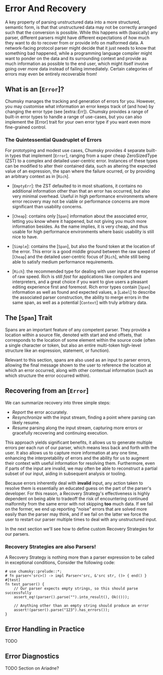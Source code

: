# Error And Recovery

A key property of parsing unstructured data into a more structured, semantic form, is that that unstructured data may not be correctly arranged such that the conversion is possible. While this happens with (basically) any parser, different parsers might have different expectations of how much they want to do to recover from or provide info on malformed data. A network-facing protocol parser might decide that it just needs to know that something bad happened, while a programming language compiler might want to ponder on the data and its surrounding context and provide as much information as possible to the end user, which might itself involve going over *more* data instead of failing immediately. Certain categories of errors may even be entirely recoverable from!

## What is an [`Error`]?

Chumsky manages the tracking and generation of errors for you. However, you may customise what information an error keeps track of (and how) by changing the error type (see [extra::Err]). Chumsky provides a range of built-in error types to handle a range of use-cases, but you can also implement the [Error] trait for your own error type if you want even more fine-grained control.

### The Quintessential Quadruplet of Errors

For prototyping and modest use cases, Chumsky provides 4 separate built-in types that implement [`Error`], ranging from a super cheap ZeroSizedType (ZST) to a complex and detailed user-centric error. Instances of these types can be modified to alter their contained data, such as altering the expected value of an expression, the span where the failure ocurred, or by providing an arbitrary context as in [`Rich`].

- [`EmptyErr`]: the ZST defaulted to in most situations, it contains no additional information other than that an error has occurred, but also very minimal overhead. Useful in high performance environments where error recovery may not be viable or performance concerns are more significant than usability concerns.

- [`Cheap`]: contains only [`Span`] information about the associated error, letting you know where it happened, but not giving you much more information besides. As the name implies, it is very cheap, and thus usable for high performance environments where basic usability is still nice to have.

- [`Simple`]: contains the [`Span`], but also the found token at the location of the error. This error is a good middle ground between the raw speed of [`Cheap`] and the detailed user-centric focus of [`Rich`], while still being able to satisfy medium performance requirements.

- [`Rich`]: the recommended type for dealing with user input at the expense of raw speed. Rich is still *fast* for applications like compilers and interpreters, and a great choice if you want to give users a pleasant editing experience first and foremost. Rich error types contain [`Span`] information as well as found and expected values, a [`Label`] to describe the associated parser construction, the ability to merge errors in the same span, as well as a potential [`Context`] with truly arbitrary data.

## The [`Span`] Trait

Spans are an important feature of any competent parser. They provide a location within a source file, denoted with start and end offsets, that corresponds to the location of some element within the source code (often a single character or token, but also an entire multi-token high-level structure like an expression, statement, or function).

Relevant to this section, spans are also used as an input to parser errors, allowing the final message shown to the user to reference the location at which an error occurred, along with other contextual information (such as which structure the error occurred within).

## Recovering from an [`Error`]

We can summarize recovery into three simple steps:

- *Report* the error accurately.
- *Resynchronize* with the input stream, finding a point where parsing can likely resume.
- *Resume* parsing along the input stream, capturing more errors or gracefully recovering and continuing execution.

This approach yields significant benefits, it allows us to generate multiple errors per each run of our parser, which means less back and forth with the user. It also allows us to capture more information at any one time, enhancing the interpretability of errors and the ability for us to augment their context with useful information for resolving them. Furthermore, even if parts of the input are invalid, we may often be able to reconstruct a partial subset of our input, aiding in subsequent analysis or tooling.

Because errors inherently deal with **invalid** input, any action taken to resolve them is essentially an educated guess on the part of the parser's developer. For this reason, a Recovery Strategy's effectiveness is highly dependent on being able to tradeoff the risk of encountering continued malformity from the same error with not skipping **too** much data. If we fail on the former, we end up reporting "noise" errors that are solved more easily than the parser may think, and if we fail on the latter we force the user to restart our parser multiple times to deal with any unstructured input.

In the next section we'll see how to define custom Recovery Strategies for our parsers.

### Recovery Strategies are also Parsers!

A Recovery Strategy is nothing more than a parser expression to be called in exceptional conditions, Consider the following code:

```
# use chumsky::prelude::*;
# fn parser<'src>() -> impl Parser<'src, &'src str, ()> { end() }
#[test]
fn test_parser() {
    // Our parser expects empty strings, so this should parse successfully
    assert_eq!(parser().parse("").into_result(), Ok(()));

    // Anything other than an empty string should produce an error
    assert!(parser().parse("123").has_errors());
}
```

## Error Handling in Practice
TODO

## Error Diagnostics
TODO Section on Ariadne?